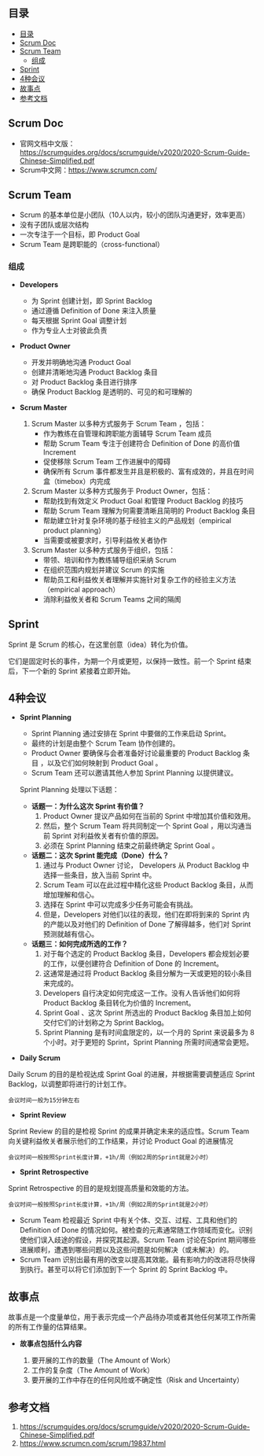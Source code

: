 ## 目录
- [目录](#目录)
- [Scrum Doc](#scrum-doc)
- [Scrum Team](#scrum-team)
  - [组成](#组成)
- [Sprint](#sprint)
- [4种会议](#4种会议)
- [故事点](#故事点)
- [参考文档](#参考文档)



## Scrum Doc
- 官网文档中文版：https://scrumguides.org/docs/scrumguide/v2020/2020-Scrum-Guide-Chinese-Simplified.pdf
- Scrum中文网：https://www.scrumcn.com/


## Scrum Team
- Scrum 的基本单位是小团队（10人以内，较小的团队沟通更好，效率更高）
- 没有子团队或层次结构
- 一次专注于一个目标，即 Product Goal
- Scrum Team 是跨职能的（cross-functional）

### 组成
* **Developers**
  - 为 Sprint 创建计划，即 Sprint Backlog
  - 通过遵循 Definition of Done 来注入质量
  - 每天根据 Sprint Goal 调整计划
  - 作为专业人士对彼此负责

* **Product Owner**
  - 开发并明确地沟通 Product Goal
  - 创建并清晰地沟通 Product Backlog 条目
  - 对 Product Backlog 条目进行排序
  - 确保 Product Backlog 是透明的、可见的和可理解的

* **Scrum Master**
  1. Scrum Master 以多种方式服务于 Scrum Team ，包括：
      - 作为教练在自管理和跨职能方面辅导 Scrum Team 成员
      - 帮助 Scrum Team 专注于创建符合 Definition of Done 的高价值 Increment
      - 促使移除 Scrum Team 工作进展中的障碍
      - 确保所有 Scrum 事件都发生并且是积极的、富有成效的，并且在时间盒（timebox）内完成
  2. Scrum Master 以多种方式服务于 Product Owner，包括：
      - 帮助找到有效定义 Product Goal 和管理 Product Backlog 的技巧
      - 帮助 Scrum Team 理解为何需要清晰且简明的 Product Backlog 条目
      - 帮助建立针对复杂环境的基于经验主义的产品规划（empirical product planning）
      - 当需要或被要求时，引导利益攸关者协作
  3. Scrum Master 以多种方式服务于组织，包括：
      - 带领、培训和作为教练辅导组织采纳 Scrum
      - 在组织范围内规划并建议 Scrum 的实施
      - 帮助员工和利益攸关者理解并实施针对复杂工作的经验主义方法（empirical approach）
      - 消除利益攸关者和 Scrum Teams 之间的隔阂


## Sprint

Sprint 是 Scrum 的核心，在这里创意（idea）转化为价值。</br>

它们是固定时长的事件，为期一个月或更短，以保持一致性。前一个 Sprint 结束后，下一个新的 Sprint 紧接着立即开始。

## 4种会议

* **Sprint Planning**

    - Sprint Planning 通过安排在 Sprint 中要做的工作来启动 Sprint。
    - 最终的计划是由整个 Scrum Team 协作创建的。
    - Product Owner 要确保与会者准备好讨论最重要的 Product Backlog 条目 ，以及它们如何映射到 Product Goal 。
    - Scrum Team 还可以邀请其他人参加 Sprint Planning 以提供建议。

    Sprint Planning 处理以下话题：
    - **话题一：为什么这次 Sprint 有价值？**
        1. Product Owner 提议产品如何在当前的 Sprint 中增加其价值和效用。
        2. 然后，整个 Scrum Team 将共同制定一个 Sprint Goal ，用以沟通当前 Sprint 对利益攸关者有价值的原因。
        3. 必须在 Sprint Planning 结束之前最终确定 Sprint Goal 。
    - **话题二：这次 Sprint 能完成（Done）什么？**
        1. 通过与 Product Owner 讨论， Developers 从 Product Backlog 中选择一些条目，放入当前 Sprint 中。 
        2. Scrum Team 可以在此过程中精化这些 Product Backlog 条目，从而增加理解和信心。
        3. 选择在 Sprint 中可以完成多少任务可能会有挑战。 
        4. 但是，Developers 对他们以往的表现，他们在即将到来的 Sprint 内的产能以及对他们的 Definition of Done 了解得越多，他们对 Sprint 预测就越有信心。
    - **话题三：如何完成所选的工作？**
        1. 对于每个选定的 Product Backlog 条目，Developers 都会规划必要的工作，以便创建符合 Definition of Done 的 Increment。
        2. 这通常是通过将 Product Backlog 条目分解为一天或更短的较小条目来完成的。
        3. Developers 自行决定如何完成这一工作。没有人告诉他们如何将 Product Backlog 条目转化为价值的 Increment。
        4. Sprint Goal 、这次 Sprint 所选出的 Product Backlog 条目加上如何交付它们的计划称之为 Sprint Backlog。
        5. Sprint Planning 是有时间盒限定的，以一个月的 Sprint 来说最多为 8 个小时。对于更短的 Sprint，Sprint Planning 所需时间通常会更短。


* **Daily Scrum**

Daily Scrum 的目的是检视达成 Sprint Goal 的进展，并根据需要调整适应 Sprint Backlog，以调整即将进行的计划工作。

    会议时间一般为15分钟左右

* **Sprint Review**

Sprint Review 的目的是检视 Sprint 的成果并确定未来的适应性。Scrum Team 向关键利益攸关者展示他们的工作结果，并讨论 Product Goal 的进展情况

    会议时间一般按照Sprint长度计算，+1h/周（例如2周的Sprint就是2小时）

* **Sprint Retrospective**

Sprint Retrospective 的目的是规划提高质量和效能的方法。

    会议时间一般按照Sprint长度计算，+1h/周（例如2周的Sprint就是2小时）

- Scrum Team 检视最近 Sprint 中有关个体、交互、过程、工具和他们的 Definition of Done 的情况如何。被检查的元素通常随工作领域而变化。识别使他们误入歧途的假设，并探究其起源。Scrum Team 讨论在Sprint 期间哪些进展顺利，遭遇到哪些问题以及这些问题是如何解决（或未解决）的。
- Scrum Team 识别出最有用的改变以提高其效能。最有影响力的改进将尽快得到执行。甚至可以将它们添加到下一个 Sprint 的 Sprint Backlog 中。

## 故事点

故事点是一个度量单位，用于表示完成一个产品待办项或者其他任何某项工作所需的所有工作量的估算结果。

* **故事点包括什么内容**

  1. 要开展的工作的数量（The Amount of Work）
  2. 工作的复杂度（The Amount of Work）
  3. 要开展的工作中存在的任何风险或不确定性（Risk and Uncertainty）


## 参考文档
1. https://scrumguides.org/docs/scrumguide/v2020/2020-Scrum-Guide-Chinese-Simplified.pdf
2. https://www.scrumcn.com/scrum/19837.html
